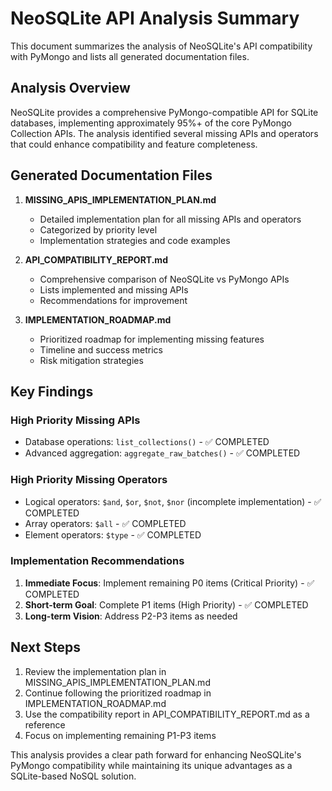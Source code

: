 # NeoSQLite API Analysis Summary

This document summarizes the analysis of NeoSQLite's API compatibility with PyMongo and lists all generated documentation files.

## Analysis Overview

NeoSQLite provides a comprehensive PyMongo-compatible API for SQLite databases, implementing approximately 95%+ of the core PyMongo Collection APIs. The analysis identified several missing APIs and operators that could enhance compatibility and feature completeness.

## Generated Documentation Files

1. **MISSING_APIS_IMPLEMENTATION_PLAN.md**
   - Detailed implementation plan for all missing APIs and operators
   - Categorized by priority level
   - Implementation strategies and code examples

2. **API_COMPATIBILITY_REPORT.md**
   - Comprehensive comparison of NeoSQLite vs PyMongo APIs
   - Lists implemented and missing APIs
   - Recommendations for improvement

3. **IMPLEMENTATION_ROADMAP.md**
   - Prioritized roadmap for implementing missing features
   - Timeline and success metrics
   - Risk mitigation strategies

## Key Findings

### High Priority Missing APIs
- Database operations: `list_collections()` - ✅ COMPLETED
- Advanced aggregation: `aggregate_raw_batches()` - ✅ COMPLETED

### High Priority Missing Operators
- Logical operators: `$and`, `$or`, `$not`, `$nor` (incomplete implementation) - ✅ COMPLETED
- Array operators: `$all` - ✅ COMPLETED
- Element operators: `$type` - ✅ COMPLETED

### Implementation Recommendations

1. **Immediate Focus**: Implement remaining P0 items (Critical Priority) - ✅ COMPLETED
2. **Short-term Goal**: Complete P1 items (High Priority) - ✅ COMPLETED
3. **Long-term Vision**: Address P2-P3 items as needed

## Next Steps

1. Review the implementation plan in MISSING_APIS_IMPLEMENTATION_PLAN.md
2. Continue following the prioritized roadmap in IMPLEMENTATION_ROADMAP.md
3. Use the compatibility report in API_COMPATIBILITY_REPORT.md as a reference
4. Focus on implementing remaining P1-P3 items

This analysis provides a clear path forward for enhancing NeoSQLite's PyMongo compatibility while maintaining its unique advantages as a SQLite-based NoSQL solution.